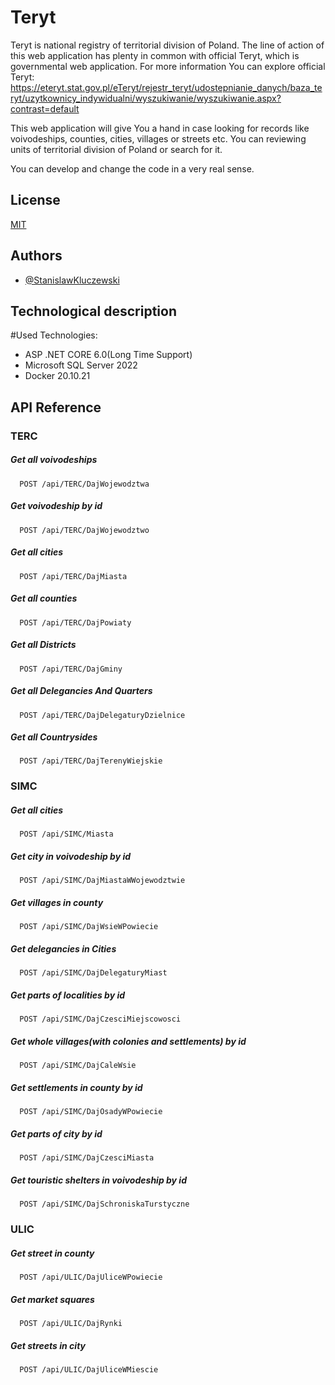 # Teryt

 Teryt is national registry of territorial division of Poland. The line of action of this web application has plenty in common with official Teryt, which is governmental web application. For more information You can explore official Teryt:
  https://eteryt.stat.gov.pl/eTeryt/rejestr_teryt/udostepnianie_danych/baza_teryt/uzytkownicy_indywidualni/wyszukiwanie/wyszukiwanie.aspx?contrast=default
 
 This web application will give You a hand in case looking for records like voivodeships, counties, cities, villages or streets etc.
 You can reviewing units of territorial division of Poland or search for it.

You can develop and change the code in a very real sense.

## License

[MIT](https://choosealicense.com/licenses/mit/)


## Authors

- [@StanislawKluczewski](https://github.com/StanislawKluczewski)


## Technological description

#Used Technologies:

- ASP .NET CORE 6.0(Long Time Support)
- Microsoft SQL Server 2022
- Docker 20.10.21


## API Reference

### TERC 
##### Get all voivodeships

```http
  POST /api/TERC/DajWojewodztwa
```
##### Get voivodeship by id

```http
  POST /api/TERC/DajWojewodztwo
```

##### Get all cities

```http
  POST /api/TERC/DajMiasta
```

##### Get all counties

```http
  POST /api/TERC/DajPowiaty
```

##### Get all Districts

```http
  POST /api/TERC/DajGminy
```

##### Get all Delegancies And Quarters

```http
  POST /api/TERC/DajDelegaturyDzielnice
```

##### Get all Countrysides

```http
  POST /api/TERC/DajTerenyWiejskie
```

### SIMC

##### Get all cities

```http
  POST /api/SIMC/Miasta
```

##### Get city in voivodeship by id

```http
  POST /api/SIMC/DajMiastaWWojewodztwie
```

##### Get villages in county

```http
  POST /api/SIMC/DajWsieWPowiecie
```

##### Get delegancies in Cities

```http
  POST /api/SIMC/DajDelegaturyMiast
```

##### Get parts of localities by id

```http
  POST /api/SIMC/DajCzesciMiejscowosci
```

##### Get whole villages(with colonies and settlements) by id

```http
  POST /api/SIMC/DajCaleWsie
```

##### Get settlements in county by id

```http
  POST /api/SIMC/DajOsadyWPowiecie
```

##### Get parts of city by id

```http
  POST /api/SIMC/DajCzesciMiasta
```

##### Get touristic shelters in voivodeship by id

```http
  POST /api/SIMC/DajSchroniskaTurstyczne
```

### ULIC

##### Get street in county

```http
  POST /api/ULIC/DajUliceWPowiecie
```

##### Get market squares

```http
  POST /api/ULIC/DajRynki
```

##### Get streets in city

```http
  POST /api/ULIC/DajUliceWMiescie
```

